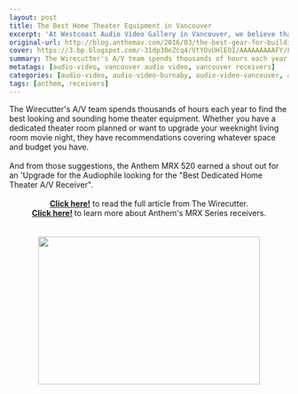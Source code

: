 ```yaml
---
layout: post
title: The Best Home Theater Equipment in Vancouver
excerpt: 'At Westcoast Audio Video Gallery in Vancouver, we believe that the best gear for building your home theater system includes Anthem MRX 520. Learn more about this by visiting our website.'
original-url: http://blog.anthemav.com/2016/03/the-best-gear-for-building-your-home.html
cover: https://3.bp.blogspot.com/-31dp30eZcq4/VtYOvUHlEOI/AAAAAAAAAFY/Fw81x_wNHZk/s400/01-lead-image-home-theater-collective-630.jpg
summary: The Wirecutter's A/V team spends thousands of hours each year to find the best looking and sounding home theater equipment. Whether you have a dedicated theater room planned or want to upgrade your weeknight living room movie night, they have recommendations covering whatever space and budget you have...
metatags: [audio-video, vancouver audio video, vancouver receivers]
categories: [audio-video, audio-video-burnaby, audio-video-vancouver, audio-video-richmond]
tags: [anthem, receivers]
---
```

<div class="post-body entry-content" id="post-body-4174872115541856377" itemprop="description articleBody">
The Wirecutter's A/V team spends thousands of hours each year to find the best looking and sounding home theater equipment. Whether you have a dedicated theater room planned or want to upgrade your weeknight living room movie night, they have recommendations covering whatever space and budget you have.<br>
<br>
And from those suggestions, the Anthem MRX 520 earned a shout out for an 'Upgrade for the Audiophile looking for the "Best Dedicated Home Theater A/V Receiver".<br>
<br>
<div style="text-align: center;">
<a href="http://thewirecutter.com/reviews/the-best-gear-for-your-home-theater/?utm_source=feedly&amp;utm_medium=feed&amp;utm_campaign=RSS+Feed"><b>Click here!</b></a>&nbsp;to read the full article from The Wirecutter.</div>
<div style="text-align: center;">
<b><a href="http://www.anthemav.com/products-current/series=mrx-series-gen3">Click here!</a>&nbsp;</b>to learn more about Anthem's MRX Series receivers.<br>
<br></div>
<br>
<div class="separator" style="clear: both; text-align: center;">
<a href="https://3.bp.blogspot.com/-31dp30eZcq4/VtYOvUHlEOI/AAAAAAAAAFY/Fw81x_wNHZk/s1600/01-lead-image-home-theater-collective-630.jpg" imageanchor="1" style="margin-left: 1em; margin-right: 1em;"><img border="0" height="266" src="https://3.bp.blogspot.com/-31dp30eZcq4/VtYOvUHlEOI/AAAAAAAAAFY/Fw81x_wNHZk/s400/01-lead-image-home-theater-collective-630.jpg" width="400"></a></div>
<div style="clear: both;"></div>
</div>